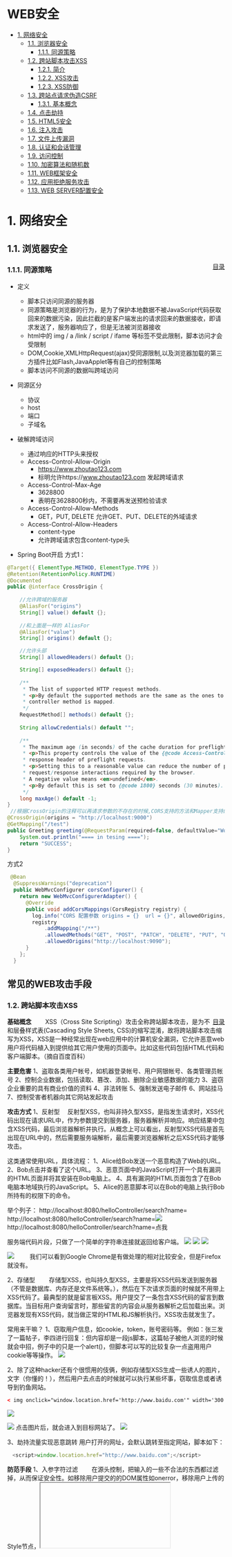 
<h1>WEB安全</h1>
<!-- TOC -->

- [1. 网络安全](#1-网络安全)
    - [1.1. 浏览器安全](#11-浏览器安全)
        - [1.1.1. 同源策略](#111-同源策略)
    - [1.2. 跨站脚本攻击XSS](#12-跨站脚本攻击xss)
        - [1.2.1. 简介](#121-简介)
        - [1.2.2. XSS攻击](#122-xss攻击)
        - [1.2.3. XSS防御](#123-xss防御)
    - [1.3. 跨站点请求伪造CSRF](#13-跨站点请求伪造csrf)
        - [1.3.1. 基本概念](#131-基本概念)
    - [1.4. 点击劫持](#14-点击劫持)
    - [1.5. HTML5安全](#15-html5安全)
    - [1.6. 注入攻击](#16-注入攻击)
    - [1.7. 文件上传漏洞](#17-文件上传漏洞)
    - [1.8. 认证和会话管理](#18-认证和会话管理)
    - [1.9. 访问控制](#19-访问控制)
    - [1.10. 加密算法和随机数](#110-加密算法和随机数)
    - [1.11. WEB框架安全](#111-web框架安全)
    - [1.12. 应用拒绝服务攻击](#112-应用拒绝服务攻击)
    - [1.13. WEB SERVER配置安全](#113-web-server配置安全)

<!-- /TOC -->
<span id="menu"></span>

# 1. 网络安全
## 1.1. 浏览器安全
<a href="#menu" style="float:right">目录</a>

### 1.1.1. 同源策略

* 定义
    * 脚本只访问同源的服务器 
    * 同源策略是浏览器的行为，是为了保护本地数据不被JavaScript代码获取回来的数据污染，因此拦截的是客户端发出的请求回来的数据接收，即请求发送了，服务器响应了，但是无法被浏览器接收
    * html中的 img / a /link / script /  ifame 等标签不受此限制，脚本访问才会受限制
    * DOM,Cookie,XMLHttpRequest(ajax)受同源限制,以及浏览器加载的第三方插件比如Flash,JavaApplet等有自己的控制策略
    * 脚本访问不同源的数据叫跨域访问
    
* 同源区分
    * 协议
    * host
    * 端口
    * 子域名
* 破解跨域访问
    * 通过响应的HTTP头来授权
    * Access-Control-Allow-Origin   
        * https://www.zhoutao123.com	
        * 标明允许https://www.zhoutao123.com	发起跨域请求
    * Access-Control-Max-Age	
        * 3628800	
        * 表明在3628800秒内，不需要再发送预检验请求
    * Access-Control-Allow-Methods	
        * GET，PUT, DELETE	允许GET、PUT、DELETE的外域请求
    * Access-Control-Allow-Headers
        * content-type	
        * 允许跨域请求包含content-type头
* Spring Boot开启
方式1：
```java
@Target({ ElementType.METHOD, ElementType.TYPE })
@Retention(RetentionPolicy.RUNTIME)
@Documented
public @interface CrossOrigin {
    
    //允许跨域的服务器
    @AliasFor("origins")
    String[] value() default {};
    
    //和上面是一样的 AliasFor
    @AliasFor("value")
    String[] origins() default {};

    //允许头部
    String[] allowedHeaders() default {};

    String[] exposedHeaders() default {};
    
    /**
     * The list of supported HTTP request methods.
     * <p>By default the supported methods are the same as the ones to which a
     * controller method is mapped.
     */
    RequestMethod[] methods() default {};
    
    String allowCredentials() default "";
    
    /**
     * The maximum age (in seconds) of the cache duration for preflight responses.
     * <p>This property controls the value of the {@code Access-Control-Max-Age}
     * response header of preflight requests.
     * <p>Setting this to a reasonable value can reduce the number of preflight
     * request/response interactions required by the browser.
     * A negative value means <em>undefined</em>.
     * <p>By default this is set to {@code 1800} seconds (30 minutes).
     */
    long maxAge() default -1;
}
 //根据CrossOrigin的注释可以再请求参数的不存在的时候,CORS支持的方法和Mapper支持的方法一致
@CrossOrigin(origins = "http://localhost:9000")
@GetMapping("/test")
public Greeting greeting(@RequestParam(required=false, defaultValue="World") String name) {
    System.out.println("==== in tesing ====");
    return "SUCCESS";
}
```  
方式2
```java
 @Bean
  @SuppressWarnings("deprecation")
  public WebMvcConfigurer corsConfigurer() {
    return new WebMvcConfigurerAdapter() {
      @Override
      public void addCorsMappings(CorsRegistry registry) {
        log.info("CORS 配置参数 origins = {}  url = {}", allowedOrigins, allowedUrl);
        registry
            .addMapping("/**")
            .allowedMethods("GET", "POST", "PATCH", "DELETE", "PUT", "OPTIONS")
            .allowedOrigins("http://localhost:9090");
      }
    };
  }
```

## 常见的WEB攻击手段

### 1.2. 跨站脚本攻击XSS
<a href="#menu" style="float:right">目录</a>

**基础概念**
　　XSS（Cross Site Scripting）攻击全称跨站脚本攻击，是为不和层叠样式表(Cascading Style Sheets, CSS)的缩写混淆，故将跨站脚本攻击缩写为XSS，XSS是一种经常出现在web应用中的计算机安全漏洞，它允许恶意web用户将代码植入到提供给其它用户使用的页面中。比如这些代码包括HTML代码和客户端脚本。（摘自百度百科）

**主要危害**
1、盗取各类用户帐号，如机器登录帐号、用户网银帐号、各类管理员帐号
2、控制企业数据，包括读取、篡改、添加、删除企业敏感数据的能力
3、盗窃企业重要的具有商业价值的资料
4、非法转账
5、强制发送电子邮件
6、网站挂马
7、控制受害者机器向其它网站发起攻击

**攻击方式**
1、反射型
　反射型XSS，也叫非持久型XSS，是指发生请求时，XSS代码出现在请求URL中，作为参数提交到服务器，服务器解析并响应。响应结果中包含XSS代码，最后浏览器解析并执行。从概念上可以看出，反射型XSS代码是首先出现在URL中的，然后需要服务端解析，最后需要浏览器解析之后XSS代码才能够攻击。

这类通常使用URL，具体流程：
1、Alice给Bob发送一个恶意构造了Web的URL。
2、Bob点击并查看了这个URL。
3、恶意页面中的JavaScript打开一个具有漏洞的HTML页面并将其安装在Bob电脑上。
4、具有漏洞的HTML页面包含了在Bob电脑本地域执行的JavaScript。
5、Alice的恶意脚本可以在Bob的电脑上执行Bob所持有的权限下的命令。

举个列子：
http://localhost:8080/helloController/search?name=<script>alert("hey!")</script>
http://localhost:8080/helloController/search?name=<img src='w.123' onerror='alert("hey!")'>
http://localhost:8080/helloController/search?name=<a onclick='alert("hey!")'>点我</a>

服务端代码片段，只做了一个简单的字符串连接就返回给客户端。
![](https://images2018.cnblogs.com/blog/976001/201808/976001-20180811173613221-1624378045.png)
![](https://images2018.cnblogs.com/blog/976001/201808/976001-20180811171704722-737520172.png)
![](https://images2018.cnblogs.com/blog/976001/201808/976001-20180811171720157-1963269620.png)

![](https://images2018.cnblogs.com/blog/976001/201808/976001-20180811171929834-200684964.png)
　　
我们可以看到Google Chrome是有做处理的相对比较安全，但是Firefox就没有。

2、存储型
　　存储型XSS，也叫持久型XSS，主要是将XSS代码发送到服务器（不管是数据库、内存还是文件系统等。），然后在下次请求页面的时候就不用带上XSS代码了。最典型的就是留言板XSS。用户提交了一条包含XSS代码的留言到数据库。当目标用户查询留言时，那些留言的内容会从服务器解析之后加载出来。浏览器发现有XSS代码，就当做正常的HTML和JS解析执行。XSS攻击就发生了。

常用来干嘛？
1、窃取用户信息，如cookie，token，账号密码等。
例如：张三发了一篇帖子，李四进行回复：但内容却是一段js脚本，这篇帖子被他人浏览的时候就会中招，例子中的只是一个alert()，但脚本可以写的比较复杂一点盗用用户cookie等等操作。
![](https://images2018.cnblogs.com/blog/976001/201808/976001-20180811161936913-1572944108.png)

2、除了这种hacker还有个很惯用的伎俩，例如存储型XSS生成一些诱人的图片，文字（你懂的！），然后用户去点击的时候就可以执行某些坏事，窃取信息或者诱导到钓鱼网站。

```html
< img onclick="window.location.href='http://www.baidu.com'" width='300' src='img/webwxgetmsgimg.jpg'/>
```
![](https://images2018.cnblogs.com/blog/976001/201808/976001-20180811163711085-2044434057.png)

![](https://images2018.cnblogs.com/blog/976001/201808/976001-20180811163733106-1179998230.png)
点击图片后，就会进入到目标网站了。
![](https://images2018.cnblogs.com/blog/976001/201808/976001-20180811163742523-848373955.png)
![]()

3、劫持流量实现恶意跳转
用户打开的网址，会默认跳转至指定网站，脚本如下：
```js
　<script>window.location.href="http://www.baidu.com";</script>
```

**防范手段**
1、入参字符过滤
　　在源头控制，把输入的一些不合法的东西都过滤掉，从而保证安全性。如移除用户提交的的DOM属性如onerror，移除用户上传的Style节点，<iframe>, <script>，<a>节点等
2、出参进行编码
　　如果源头没控制好，就得后期补救了：像一些常见的符号，如<>在输出的时候要对其进行转换编码，这样做浏览器是不会对该标签进行解释执行的，同时也不影响显示效果。例如：对<>做编码如："<"用:"&lt;",">"用:"&gt;"来代替。
3、入参长度限制
　　通过以上的案例我们不难发现xss攻击要能达成往往需要较长的字符串，因此对于一些可以预期的输入可以通过限制长度强制截断来进行防御。
4、设置cookie httponly为true

### 1.3. 跨站点请求伪造CSRF

<a href="#menu" style="float:right">目录</a>

**CSRF概念**
CSRF跨站点请求伪造(Cross—Site Request Forgery)，跟XSS攻击一样，存在巨大的危害性，你可以这样来理解：攻击者盗用了你的身份，以你的名义发送恶意请求，对服务器来说这个请求是完全合法的，但是却完成了攻击者所期望的一个操作，比如以你的名义发送邮件、发消息，盗取你的账号，添加系统管理员，甚至于购买商品、虚拟货币转账等。 如下：其中Web A为存在CSRF漏洞的网站，Web B为攻击者构建的恶意网站，User C为Web A网站的合法用户。

**CSRF攻击介绍及防御**

* CSRF攻击攻击原理及过程如下：
    * 用户C打开浏览器，访问受信任网站A，输入用户名和密码请求登录网站A；
    * 在用户信息通过验证后，网站A产生Cookie信息并返回给浏览器，此时用户登录网站A成功，可以正常发送请求到网站A；
    * 用户未退出网站A之前，在同一浏览器中，打开一个TAB页访问网站B；
    * 网站B接收到用户请求后，返回一些攻击性代码，并发出一个请求要求访问第三方站点A；
    * 浏览器在接收到这些攻击性代码后，根据网站B的请求，在用户不知情的情况下携带Cookie信息，向网站A发出请求。网站A并不知道该请求其实是由B发起的，所以会根据用户C的Cookie信息以C的权限处理该请求，导致来自网站B的恶意代码被执行。 

**CSRF攻击实例**


受害者 Bob 在银行有一笔存款，通过对银行的网站发送请求 http://bank.example/withdraw?account=bob&amount=1000000&for=bob2 可以使 Bob 把 1000000 的存款转到 bob2 的账号下。通常情况下，该请求发送到网站后，服务器会先验证该请求是否来自一个合法的 session，并且该 session 的用户 Bob 已经成功登陆。

黑客 Mallory 自己在该银行也有账户，他知道上文中的 URL 可以把钱进行转帐操作。Mallory 可以自己发送一个请求给银行：http://bank.example/withdraw?account=bob&amount=1000000&for=Mallory。但是这个请求来自 Mallory 而非 Bob，他不能通过安全认证，因此该请求不会起作用。

这时，Mallory 想到使用 CSRF 的攻击方式，他先自己做一个网站，在网站中放入如下代码： src=”http://bank.example/withdraw?account=bob&amount=1000000&for=Mallory ”，并且通过广告等诱使 Bob 来访问他的网站。当 Bob 访问该网站时，上述 url 就会从 Bob 的浏览器发向银行，而这个请求会附带 Bob 浏览器中的 cookie 一起发向银行服务器。大多数情况下，该请求会失败，因为他要求 Bob 的认证信息。但是，如果 Bob 当时恰巧刚访问他的银行后不久，他的浏览器与银行网站之间的 session 尚未过期，浏览器的 cookie 之中含有 Bob 的认证信息。这时，悲剧发生了，这个 url 请求就会得到响应，钱将从 Bob 的账号转移到 Mallory 的账号，而 Bob 当时毫不知情。等以后 Bob 发现账户钱少了，即使他去银行查询日志，他也只能发现确实有一个来自于他本人的合法请求转移了资金，没有任何被攻击的痕迹。而 Mallory 则可以拿到钱后逍遥法外。 

**CSRF漏洞检测：**
检测CSRF漏洞是一项比较繁琐的工作，最简单的方法就是抓取一个正常请求的数据包，去掉Referer字段后再重新提交，如果该提交还有效，那么基本上可以确定存在CSRF漏洞。

随着对CSRF漏洞研究的不断深入，不断涌现出一些专门针对CSRF漏洞进行检测的工具，如CSRFTester，CSRF Request Builder等。

以CSRFTester工具为例，CSRF漏洞检测工具的测试原理如下：使用CSRFTester进行测试时，首先需要抓取我们在浏览器中访问过的所有链接以及所有的表单等信息，然后通过在CSRFTester中修改相应的表单等信息，重新提交，这相当于一次伪造客户端请求。如果修改后的测试请求成功被网站服务器接受，则说明存在CSRF漏洞，当然此款工具也可以被用来进行CSRF攻击。


**防御CSRF攻击：**
目前防御 CSRF 攻击主要有三种策略：验证 HTTP Referer 字段；在请求地址中添加 token 并验证；在 HTTP 头中自定义属性并验证。

* 验证 HTTP Referer 字段
    * 根据 HTTP 协议，在 HTTP 头中有一个字段叫 Referer，它记录了该 HTTP 请求的来源地址。在通常情况下，访问一个安全受限页面的请求来自于同一个网站，比如需要访问 http://bank.example/withdraw?account=bob&amount=1000000&for=Mallory，用户必须先登陆 bank.example，然后通过点击页面上的按钮来触发转账事件。这时，该转帐请求的 Referer 值就会是转账按钮所在的页面的 URL，通常是以 bank.example 域名开头的地址。而如果黑客要对银行网站实施 CSRF 攻击，他只能在他自己的网站构造请求，当用户通过黑客的网站发送请求到银行时，该请求的 Referer 是指向黑客自己的网站。因此，要防御 CSRF 攻击，银行网站只需要对于每一个转账请求验证其 Referer 值，如果是以 bank.example 开头的域名，则说明该请求是来自银行网站自己的请求，是合法的。如果 Referer 是其他网站的话，则有可能是黑客的 CSRF 攻击，拒绝该请求。
    * 这种方法的显而易见的好处就是简单易行，网站的普通开发人员不需要操心 CSRF 的漏洞，只需要在最后给所有安全敏感的请求统一增加一个拦截器来检查 Referer 的值就可以。特别是对于当前现有的系统，不需要改变当前系统的任何已有代码和逻辑，没有风险，非常便捷。
    * 然而，这种方法并非万无一失。Referer 的值是由浏览器提供的，虽然 HTTP 协议上有明确的要求，但是每个浏览器对于 Referer 的具体实现可能有差别，并不能保证浏览器自身没有安全漏洞。使用验证 Referer 值的方法，就是把安全性都依赖于第三方（即浏览器）来保障，从理论上来讲，这样并不安全。事实上，对于某些浏览器，比如 IE6 或 FF2，目前已经有一些方法可以篡改 Referer 值。如果 bank.example 网站支持 IE6 浏览器，黑客完全可以把用户浏览器的 Referer 值设为以 bank.example 域名开头的地址，这样就可以通过验证，从而进行 CSRF 攻击。
    * 即便是使用最新的浏览器，黑客无法篡改 Referer 值，这种方法仍然有问题。因为 Referer 值会记录下用户的访问来源，有些用户认为这样会侵犯到他们自己的隐私权，特别是有些组织担心 Referer 值会把组织内网中的某些信息泄露到外网中。因此，用户自己可以设置浏览器使其在发送请求时不再提供 Referer。当他们正常访问银行网站时，网站会因为请求没有 Referer 值而认为是 CSRF 攻击，拒绝合法用户的访问。

 * 在请求地址中添加 token 并验证
    * CSRF 攻击之所以能够成功，是因为黑客可以完全伪造用户的请求，该请求中所有的用户验证信息都是存在于 cookie 中，因此黑客可以在不知道这些验证信息的情况下直接利用用户自己的 cookie 来通过安全验证。要抵御 CSRF，关键在于在请求中放入黑客所不能伪造的信息，并且该信息不存在于 cookie 之中。可以在 HTTP 请求中以参数的形式加入一个随机产生的 token，并在服务器端建立一个拦截器来验证这个 token，如果请求中没有 token 或者 token 内容不正确，则认为可能是 CSRF 攻击而拒绝该请求。
    * 这种方法要比检查 Referer 要安全一些，token 可以在用户登陆后产生并放于 session 之中，然后在每次请求时把 token 从 session 中拿出，与请求中的 token 进行比对，但这种方法的难点在于如何把 token 以参数的形式加入请求。对于 GET 请求，token 将附在请求地址之后，这样 URL 就变成 http://url?csrftoken=tokenvalue。 而对于 POST 请求来说，要在 form 的最后加上 <input type=”hidden” name=”csrftoken” value=”tokenvalue”/>，这样就把 token 以参数的形式加入请求了。但是，在一个网站中，可以接受请求的地方非常多，要对于每一个请求都加上 token 是很麻烦的，并且很容易漏掉，通常使用的方法就是在每次页面加载时，使用 javascript 遍历整个 dom 树，对于 dom 中所有的 a 和 form 标签后加入 token。这样可以解决大部分的请求，但是对于在页面加载之后动态生成的 html 代码，这种方法就没有作用，还需要程序员在编码时手动添加 token。
    * 该方法还有一个缺点是难以保证 token 本身的安全。特别是在一些论坛之类支持用户自己发表内容的网站，黑客可以在上面发布自己个人网站的地址。由于系统也会在这个地址后面加上 token，黑客可以在自己的网站上得到这个 token，并马上就可以发动 CSRF 攻击。为了避免这一点，系统可以在添加 token 的时候增加一个判断，如果这个链接是链到自己本站的，就在后面添加 token，如果是通向外网则不加。不过，即使这个 csrftoken 不以参数的形式附加在请求之中，黑客的网站也同样可以通过 Referer 来得到这个 token 值以发动 CSRF 攻击。这也是一些用户喜欢手动关闭浏览器 Referer 功能的原因。

* 在 HTTP 头中自定义属性并验证
    * 这种方法也是使用 token 并进行验证，和上一种方法不同的是，这里并不是把 token 以参数的形式置于 HTTP 请求之中，而是把它放到 HTTP 头中自定义的属性里。通过 XMLHttpRequest 这个类，可以一次性给所有该类请求加上 csrftoken 这个 HTTP 头属性，并把 token 值放入其中。这样解决了上种方法在请求中加入 token 的不便，同时，通过 XMLHttpRequest 请求的地址不会被记录到浏览器的地址栏，也不用担心 token 会透过 Referer 泄露到其他网站中去。
    * 然而这种方法的局限性非常大。XMLHttpRequest 请求通常用于 Ajax 方法中对于页面局部的异步刷新，并非所有的请求都适合用这个类来发起，而且通过该类请求得到的页面不能被浏览器所记录下，从而进行前进，后退，刷新，收藏等操作，给用户带来不便。另外，对于没有进行 CSRF 防护的遗留系统来说，要采用这种方法来进行防护，要把所有请求都改为 XMLHttpRequest 请求，这样几乎是要重写整个网站，这代价无疑是不能接受的。
 

### SQL注入攻击

**什么是SQL注入攻击?**

SQL注入(SQL injection，SQLi)攻击是指：攻击者通过执行恶意SQL语句，来控制某个Web应用的数据库服务器，进而未经授权地访问、修改或删除各种数据。

在互联网发展的早期，构建网站曾是一个非常简单的过程：既没有JavaScript，又没有CSS，且少有图像。但是，随着各类网站的普及，人们对于先进技术和动态网站的需求也在不断增长。这就导致了JSP和PHP等服务器端脚本语言的不断发展。

同时，各类网站也开始在数据库中存储丰富的用户输入内容。如今，MySQL已经成为了访问和操作数据库的最流行、且标准化的应用。不过，黑客当然也找到了利用SQL技术漏洞的新方法，SQL注入攻击就是最常用的数据库入侵方式之一。黑客使用定制化的SQL语句来入侵数据库，以欺骗系统执行各种异常的、且不应该的操作。

**SQL注入攻击有何危害?**

在易受攻击的网站上，攻击者可以利用SQL注入实现许多操作与目的。可以说，只要客观条件满足，攻击者就能够执行如下各项操作：
* 绕过Web应用的授权机制，以提取敏感信息。
* 基于数据库中不同数据，轻松地控制应用程序的各种行为。
* 伴随着用户访问应用的过程，注入更多需要执行的恶意代码。
* 添加、修改和删除数据，破坏数据库，以及迫使应用的服务不可用。
* 在某个网站上，通过枚举以获取已注册用户的详细身份信息，并将其用于攻击其他站点。

虽然上述一切都取决于攻击者的技巧与能力，但不可否认的是，有时候SQL注入在整个攻击过程中，对他们能够成功并完全地接管数据库和Web应用起到了关键性的作用。下面我们来深入了解此类攻击是如何实现的。



**SQL注入攻击如何运作的?**

开发人员通过定义某种SQL查询，在对应的应用程序运行过程中，让数据库执行一系列操作。此类查询通常带有一到两个参数，以便根据用户所提供的合适参数值，返回预期的查询记录。

不过，SQL注入攻击会在如下两个阶段发生：
* 研究 - 攻击者提供一些随机的异常参数值，以观察应用程序将如何做出响应，进而决定进行何种攻击尝试。
* 攻击 - 在此，攻击者会提供精心设计的参数值。应用程序将解析整条SQL命令，而不仅仅是数据。然后，数据库会按照攻击者所修改意图，来执行该SQL命令。
让我们来观察一下如下示例。在登录表单的过程中，网站用户可以更改下面语句中的$user和$password参数值：

```SQL
$statement = "SELECT * FROM users WHERE username ='$user' AND password '$password'";  
```
在服务器端，这一特定的SQL语句会被传递给相应的函数，而那个函数又将该字符串发送给已连接的数据库。接着，该数据库对其进行解析、执行并返回相应的结果。

```SQL
#Define POST variables 
uname = request.POST['username'] 
passwd = request.POST['password'] 
#SQL query vulnerable to SQLi 
sql = "SELECT id FROM users WHERE username='" + uname + "' AND password='" + passwd + "'" 
#Execute the SQL statement  
database.execute(sql) 
```

那么，如果用户的输入没有得到应用程序的适当“消毒”，攻击者则可以轻松地植入精心设计的参数值。例如下面这条输入语句：

```SQL
$statement = "SELECT * FROM users WHERE username ='Dean' OR '1'='1'-- ' AND password = 'WinchesterS'";  
```
深入分析上述语句，我们可以注意到它包含的两个特殊部分：

OR'1'='1' - 是一个永远为真的条件，因此它会被应用程序无条件地接受为有效的输入。
--(双连字符) - 是告诉SQL解析器：该行的其余部分为注释，不必执行。
因此，一旦该查询被执行之后，SQL注入就能够有效地跳过密码验证，进而导致身份验证环节的缺失。而且，凭借着此类查询的记录，攻击者能够很容易地使用获取到的第一手数据库帐户，即管理员用户的信息，进而成功地登录到对应的应用程序之中。

值得注意的是，上面只是通过SQL的查询，以非正式的方式获取必要的信息。而实际上，SQL注入攻击还有许多种类型。

**SQL注入攻击有哪些不同类型?**

正所谓“条条道路通罗马”。下面我们来看看攻击者可以使用哪些类型的SQL注入漏洞，从服务器上提取数据。一般而言，SQL注入可分为如下种类：

1. 带内(In-Band)SQL注入

此类是最常见的SQL注入攻击。它通常发生在攻击者能够使用相同的通信信道，来发起攻击和收集各种结果。因此，最为常见的带内SQL注入类型分别是：

基于错误的(Error-based)SQL注入 - 这种技术是根据数据库服务器所抛出的错误异常消息，来获取有关数据库结构方面的信息。有时候，这种简单的攻击方式足以让攻击者通过枚举的手段获悉整个数据库。
基于联合的(Union-based)SQL注入 – 这种技术是利用UNION SQL操作符将两到多个SELECT语句的结果合并为一个，然后作为HTTP响应的一部分予以返回。
在上述两种注入类型中，各种数据实际上并未通过Web应用程序进行传输。因此，攻击者也就无法直观地看到攻击的结果。下面，攻击者可以通过发送有效的负载，并观察Web应用的响应，以及数据库服务器的结果行为，来对数据库结构进行重建。因此，我们称如下两种SQL注入为推理类型：

基于布尔的(Boolean-based)SQL注入 – 这种技术根据查询的返回结果是TRUE还是FALSE，来产生不同的结果。也就是说，根据结果的真伪​​，以决定HTTP响应中的内容是要被更改，还是保持不变。
基于时间的(Time-based)SQL注入 - 这种技术是在向数据库发送SQL查询的过程中，强制在数据库响应之前等待指定的时长(以秒为单位)。也就是说，某个网站的响应耗时，将能够向攻击者表明其查询结果是TRUE还是FALSE。
2. 带外(Out-of-Band)SQL注入

此类SQL注入攻击的特点是：不但最不常见，而且通常也是最难以被执行。它们通常涉及到，将各种数据直接从数据库服务器发送到由攻击者所控制的计算机上。从某种程度上说，带外技术为攻击者提供了SQL带内或盲注式攻击的替代方法，其主要针对的是服务器响应并不十分稳定的情况。

可见，服务端脚本(server-scripting)语言并不能够确定SQL查询字符串是否存在着格式错误。他们所能做的只是将某个字符串发送到数据库服务器上，并等待解析的完成与响应。不过话说回来，我们总能找到各种办法来对用户的输入进行“消毒”，并确保SQL注入攻击无法得逞。

**如何防御SQL注入攻击?**

现如今，我们有许多种简单的方法，以避免网站陷入SQL注入攻击，并抑制它们可能造成的危害。下面，我们仅列举其中的一小部分：

* 通过使用静态和动态测试，定期检查并发现应用程序中的SQL注入漏洞。
* 通过使用参数化查询和对象关系映射(Object Relational Mappers，ORM)，来避免和修复注入漏洞。此类查询通过指定参数的占位符，以便数据库始终将它们视为数据，而非SQL命令的一部分。
* 使用转义字符，来修复SQL注入漏洞，以便忽略掉一些特殊字符。
* 通过对数据库强制执行最小权限原则，来减缓SQL注入漏洞的影响。籍此，应用程序的每一个软件组件都只能访问、并仅影响它所需要的资源。
* 对访问数据库的Web应用程序采用Web应用防火墙(Web Application Firewall，WAF)。这有助于识别出针对SQL注入的各种尝试，进而防止此类尝试作用到应用程序上。


### 1.7. 文件上传漏洞
<a href="#menu" style="float:right">目录</a>

**基本概念**
恶意攻击者利用一些网站站点没有对上传的文件进行完善的校验漏洞，上传一些可执行文件或者脚本，并且通过脚本获取服务器上相应的权利。或者通过诱导其他用户下载并运行上传的恶意文件，最终达到攻击的目的。

由于上传的文件后缀名是可以进行更改的，对于上传的文件，不能通过文件后缀名进行判断。可以通过文件模数进行判断。

```
JPEG (jpg)，文件头：FFD8FF 
PNG (png)，文件头：89504E47 
GIF (gif)，文件头：47494638 
TIFF (tif)，文件头：49492A00 
Windows Bitmap (bmp)，文件头：424D 
CAD (dwg)，文件头：41433130 
Adobe Photoshop (psd)，文件头：38425053 
Rich Text Format (rtf)，文件头：7B5C727466 
XML (xml)，文件头：3C3F786D6C 
HTML (html)，文件头：68746D6C3E 
Email [thorough only] (eml)，文件头：44656C69766572792D646174653A 
Outlook Express (dbx)，文件头：CFAD12FEC5FD746F 
Outlook (pst)，文件头：2142444E 
MS Word/Excel (xls.or.doc)，文件头：D0CF11E0 
MS Access (mdb)，文件头：5374616E64617264204A 
WordPerfect (wpd)，文件头：FF575043 
Postscript (eps.or.ps)，文件头：252150532D41646F6265 
Adobe Acrobat (pdf)，文件头：255044462D312E 
Quicken (qdf)，文件头：AC9EBD8F 
Windows Password (pwl)，文件头：E3828596 
ZIP Archive (zip)，文件头：504B0304 
RAR Archive (rar)，文件头：52617221 
Wave (wav)，文件头：57415645 
AVI (avi)，文件头：41564920 
Real Audio (ram)，文件头：2E7261FD 
Real Media (rm)，文件头：2E524D46 
MPEG (mpg)，文件头：000001BA 
MPEG (mpg)，文件头：000001B3 
Quicktime (mov)，文件头：6D6F6F76 
Windows Media (asf)，文件头：3026B2758E66CF11 
MIDI (mid)，文件头：4D546864 
```

### DOS攻击
<a href="#menu" style="float:right">目录</a>

**定义**
分布式拒绝服务攻击(英文意思是Distributed Denial of Service，简称DDoS)是指处于不同位置的多个攻击者同时向一个或数个目标发动攻击，或者一个攻击者控制了位于不同位置的多台机器并利用这些机器对受害者同时实施攻击。由于攻击的发出点是分布在不同地方的，这类攻击称为分布式拒绝服务攻击，其中的攻击者可以有多个。

**攻击原理**
分布式拒绝服务攻击原理分布式拒绝服务攻击DDoS是一种基于DoS的特殊形式的拒绝服务攻击，是一种分布的、协同的大规模攻击方式。单一的DoS攻击一般是采用一对一方式的，它利用网络协议和操作系统的一些缺陷，采用欺骗和伪装的策略来进行网络攻击，使网站服务器充斥大量要求回复的信息，消耗网络带宽或系统资源，导致网络或系统不胜负荷以至于瘫痪而停止提供正常的网络服务。与DoS攻击由单台主机发起攻击相比较，分布式拒绝服务攻击DDoS是借助数百、甚至数千台被入侵后安装了攻击进程的主机同时发起的集团行为
一个完整的DDoS攻击体系由攻击者、主控端、代理端和攻击目标四部分组成。主控端和代理端分别用于控制和实际发起攻击，其中主控端只发布命令而不参与实际的攻击，代理端发出DDoS的实际攻击包。对于主控端和代理端的计算机，攻击者有控制权或者部分控制权．它在攻击过程中会利用各种手段隐藏自己不被别人发现。真正的攻击者一旦将攻击的命令传送到主控端，攻击者就可以关闭或离开网络．而由主控端将命令发布到各个代理主机上。这样攻击者可以逃避追踪。每一个攻击代理主机都会向目标主机发送大量的服务请求数据包，这些数据包经过伪装，无法识别它的来源，而且这些数据包所请求的服务往往要消耗大量的系统资源，造成目标主机无法为用户提供正常服务。甚至导致系统崩溃。

**分类**
* 基于自动化程度分类
    * 手工的DDoS攻击。
        * 早期的DDoS攻击全是采用手动配置的，即发动DDoS攻击时，扫描远端有漏洞的计算机，侵入它们并且安装代码全是手动完成的。
    * 半自动化的DDoS攻击。
        * 在半自动化的攻击中，DDoS攻击属于主控端一代理端的攻击模型，攻击者用自动化的Scripts来扫描，主控端的机器对主控端和代理端之间进行协商攻击的类型、受害者的地址、何时发起攻击等信息由进行详细记录。
    * 自动化的DDoS攻击。
        * 在这类攻击中。攻击者和代理端机器之间的通信是绝对不允许的。这类攻击的攻击阶段绝大部分被限制用一个单一的命令来实现，攻击的所有特征，例如攻击的类型，持续的时间和受害者的地址在攻击代码中都预先用程序实现。
* 基于系统及协议的弱点分类
    * 洪水攻击。
        在洪水攻击中。傀儡机向受害者系统发送大量的数据流为了充塞受害者系统的带宽，影响小的则降低受害者提供的服务，影响大的则使整个网络带宽持续饱和，以至于网络服务瘫痪。典型的洪水攻击有UDP洪水攻击和ICMP洪水攻击。 
    * 扩大攻击。
        * 扩大攻击分为两种，一种是利用广播lP地址的特性，一种是利用反射体来发动攻击。前一种攻击者是利用了广播IP地址的特性来扩大和映射攻击，导致路由器将数据包发送到整个网络的广播地址列表中的所有的广播IP地址。这些恶意的流量将减少受害者系统可提供的带宽。典型的扩大攻击有Smurf和Fraggle攻击。 
    * 利用协议的攻击。
        * 该类攻击则是利用某些协议的特性或者利用了安装在受害者机器上的协议中存在的漏洞来耗尽它的大量资源。典型的利用协议攻击的例子是TCP SYN攻击。 
    * 畸形数据包攻击。
        * 攻击者通过向受害者发送不正确的IP地址的数据包，导致受害系统崩溃。畸形数据包攻击可分为两种类型：IP地址攻击和IP数据包属性攻击。 
* 基于攻击速率分类
    * DDoS攻击从基于速率上进行分类，可以分为持续速率和可变速率的攻击。持续速率的攻击是指只要开始发起攻击，就用全力不停顿也不消减力量。像这种攻击的影响是非常快的。可变速率的攻击，从名字就可以看出，用不同的攻击速率，基于这种速率改变的机制，可以把这种攻击分为增加速率和波动的速率。 
* 基于影响力进行分类
    * DDoS攻击从基于影响力方面可以分为网络服务彻底崩溃和降低网络服务的攻击。服务彻底崩溃的攻击将导致受害者的服务器完全拒绝对客户端提供服务。降低网络服务的攻击，消耗受害者系统的一部分资源，这将延迟攻击被发现的时间，同时对受害者造成一定的破坏。 
* 基于入侵目标分类
    * DDoS攻击从基于入侵目标，可以将DDoS攻击分为带宽攻击和连通性攻击，带宽攻击通过使用大量的数据包来淹没整个网络，使得有效的网络资源被浪费，合法朋户的请求得不到响应，大大降低了效率。而连通性攻击是通过发送大量的请求来使的计算机瘫痪，所有有效的操作系统资源被耗尽，导致计算机不能够再处理合法的用户请求。 
* 基于攻击路线分类
    * 直接攻击：攻击者和主控端通信，主控端接到攻击者的命令后，再控制代理端向受害者发动攻击数据流。代理端向受害者系统发送大量的伪IP地址的网络数据流，这样攻击者很难被追查到。  
    * 反复式攻击通过利用反射体，发动更强大的攻击流。反射体是任何一台主机只要发送一个数据包就能收到一个数据包，反复式攻击就是攻击者利用中间的网络节点发动攻击。 
* 基于攻击特征分类
    * 从攻击特征的角度，可以将DDoS攻击分为攻击行为特征可提取和攻击行为特征不可提取两类。攻击行为特征可提取的DDoS攻击又可以细分为可过滤型和不可过滤型。可过滤型的DDoS攻击主要指那些使用畸形的非法数据包。不可过滤型DDoS攻击通过使用精心设计的数据包，模仿合法用户的正常请求所用的数据包，一旦这类数据包被过滤将会影响合法用户的正常使用。

**攻击现象**
DDoS的表现形式主要有两种，一种为流量攻击，主要是针对网络带宽的攻击，即大量攻击包导致网络带宽被阻塞，合法网络包被虚假的攻击包淹没而无法到达主机；另一种为资源耗尽攻击，主要是针对服务器主机的攻击，即通过大量攻击包导致主机的内存被耗尽或CPU被内核及应用程序占完而造成无法提供网络服务。当被DDoS攻击时，主要表现为： 
(1)被攻击主机上有大量等待的TCP连接。 
(2)网络中充斥着大量的无用的数据包，源地址为假。  
(3)制造高流量无用数据，造成网络拥塞，使受害主机无法正常和外界通讯。 
(4)利用受害主机提供的服务或传输协议上的缺陷，反复高速地发出特定的服务请求，使受害主机无法及时处理所有正常请求。 
(5)严重时会造成系统死机。

**攻击流程**
攻击者进行一次DDoS攻击大概需要经过了解攻击目标、攻占傀儡机、实际攻击三个主要步骤，下面依次说明每一步骤的具体过程： 
1、了解攻击目标就是对所要攻击的目标有一个全面和准确的了解，以便对将来的攻击做到心中有数。主要关心的内容包括被攻击目标的主机数目、地址情况。目标主机的配置、性能、目标的带宽等等。对于DDoS攻击者来说，攻击互联网上的某个站点，有一个重点就是确定到底有多少台主机在支持这个站点，一个大的网站可能有很多台主机利用负载均衡技术提供服务。所有这些攻击目标的信息都关系到后面两个阶段的实施目标和策略，如果盲目的发动DDoS攻击就不能保证攻击目的的完成，还可能过早的暴露攻击者的身份，所以了解攻击目标是有经验的攻击者必经的步骤。 
2、攻占傀儡主机就是控制尽可能多的机器，然后安装相应的攻击程序。在主控机上安装控制攻击的程序，而攻击机则安装DDoS攻击的发包程序。攻击者最感兴趣，也最有可能成为别人的傀儡主机的机器包括那些链路状态好、性能好同时安全管理水平差的主机。攻击者一般会利用已有的或者未公布的一些系统或者应用软件的漏洞．取得一定的控制权，起码可以安装攻击实施所需要的程序，更厉害的可能还会取得最高控制权、留下后门等等。在早期的DDoS攻击过程中，攻占傀儡主机这一步主要是攻击者自己手动完成的，亲自扫描网络，发现安全性比较差的主机，将其攻占并且安装攻击程序。但是后来随着DDoS攻击和蠕虫的融合，攻占傀儡机变成了一个自动化的过程，攻击者只要将蠕虫放入网络中，蠕虫就会在不断扩散中不停地攻占主机，这样所能联合的攻击机将变得非常巨大，DDoS攻击的威力更大。 
3、DDoS攻击的最后一个阶段就是实际的攻击过程，攻击者通过主控机向攻击机发出攻击指令，或者按照原先设定好的攻击时间和目标，攻击机不停的向目标或者反射服务器发送大量的攻击包，来吞没被攻击者，达到拒绝服务的最终日的。和前两个过程相比，实际攻击过程倒是最简单的一个阶段，一些有经验的攻击者可能还会在攻击的同时通过各种手段检查攻击效果，甚至在攻击过程中动态调整攻击策略，尽可能清除在主控机和攻击机上留下的蛛丝马迹。 

**攻击方式**
1、SYN Flood攻击
SYN Flood攻击是当前网络上最为常见的DDoS攻击，它利用了TCP协议实现上的一个缺陷。通过向网络服务所在端口发送大量的伪造源地址的攻击报文，就可能造成目标服务器中的半开连接队列被占满，从而阻止其他合法用户进行访问。 
2、UDP Flood攻击
UDP Flood是日渐猖厥的流量型DDoS攻击，原理也很简单。常见的情况是利用大量UDP小包冲击DNS服务器或Radius认证服务器、流媒体视频服务器。由于UDP协议是一种无连接的服务，在UDP Flood攻击中，攻击者可发送大量伪造源IP地址的小UDP包。 
3、ICMP Flood攻击
ICMP Flood攻击属于流量型的攻击方式，是利用大的流量给服务器带来较大的负载，影响服务器的正常服务。由于目前很多防火墙直接过滤ICMP报文。因此ICMP Flood出现的频度较低。 [7] 
4、Connection Flood攻击
Connection Flood是典型的利用小流量冲击大带宽网络服务的攻击方式，这种攻击的原理是利用真实的IP地址向服务器发起大量的连接。并且建立连接之后很长时间不释放，占用服务器的资源，造成服务器上残余连接(WAIT状态)过多，效率降低，甚至资源耗尽，无法响应其他客户所发起的链接。  
5、HTTP Get攻击
这种攻击主要是针对存在ASP、JSP、PHP、CGI等脚本程序，特征是和服务器建立正常的TCP连接，并不断的向脚本程序提交查询、列表等大量耗费数据库资源的调用。这种攻击的特点是可以绕过普通的防火墙防护，可通过Proxy代理实施攻击，缺点是攻击静态页面的网站效果不佳，会暴露攻击者的lP地址。 
6、UDP DNS Query Flood攻击
UDP DNS Query Flood攻击采用的方法是向被攻击的服务器发送大量的域名解析请求，通常请求解析的域名是随机生成或者是网络世界上根本不存在的域名。域名解析的过程给服务器带来了很大的负载，每秒钟域名解析请求超过一定的数星就会造成DNS服务器解析域名超时。 

**应对策略**
* 防御措施
    * 不但是对DDoS，而且是对于所有网络的攻击，都应该是采取尽可能周密的防御措施，同时加强对系统的检测，建立迅速有效的应对策略。应该采取的防御措施有： 
        * (1)全面综合地设计网络的安全体系，注意所使用的安全产品和网络设备。 
        * (2)提高网络管理人员的素质，关注安全信息，遵从有关安全措施，及时地升级系统，加强系统抗击攻击的能力。
        * (3)在系统中加装防火墙系统，利用防火墙系统对所有出入的数据包进行过滤，检查边界安全规则，确保输出的包受到正确限制。 
        * (4)优化路由及网络结构。对路由器进行合理设置，降低攻击的可能性。 
        * (5)优化对外提供服务的主机，对所有在网上提供公开服务的主机都加以限制。 
        * (6)安装入侵检测工具(如NIPC、NGREP)，经常扫描检查系统，解决系统的漏洞，对系统文件和应用程序进行加密，并定期检查这些文件的变化。 
* 防御原则
    * 在响应方面，虽然还没有很好的对付攻击行为的方法，但仍然可以采取措施使攻击的影响降至最小。对于提供信息服务的主机系统，应对的根本原则是： 
    * 尽可能地保持服务、迅速恢复服务。由于分布式攻击入侵网络上的大量机器和网络设备，所以要对付这种攻击归根到底还是要解决网络的整体安全问题。真正解决安全问题一定要多个部门的配合，从边缘设备到骨干网络都要认真做好防范攻击的准备，一旦发现攻击就要及时地掐断最近攻击来源的那个路径，限制攻击力度的无限增强。网络用户、管理者以及ISP之间应经常交流，共同制订计划，提高整个网络的安全性。 



## 常见的安全算法
<a href="#menu" style="float:right">目录</a>

### 数字摘要
<a href="#menu" style="float:right">目录</a>

对数据(文件字节流/消息字节流)进行类似的HASH算法之后获取到的固定长度的值(摘要)，如果原数据被修改，校验时的摘要将无法进行匹配。
摘要一般是单向的，无法从摘要值获取原数据。

常用的摘要算法
* MD5
    * 128位，不可逆
    * JDK实现MessageDigest
    * MessageDigest md5 = MessageDigest.getInstance("MD5");
* SHA
    * 安全散列算法
    * 160位，比MD5慢，但是更安全
    * JDK实现MessageDigest
    * MessageDigest md5 = MessageDigest.getInstance("SHA-1");

由于计算出的摘要可能包含无法显示和网络传输的控制字符。因此需要对生成的摘要进行编码
* 16进制编码
```java
public static String bytesToHex(byte[] bytes) {  
    StringBuffer sb = new StringBuffer();  
    for(int i = 0; i < bytes.length; i++) {  
        String hex = Integer.toHexString(bytes[i] & 0xFF);  
        if(hex.length() < 2){  
            sb.append(0);  
        }  
        sb.append(hex);  
    }  
    return sb.toString();  
} 
public static byte[] hexToByteArray(String inHex){  
    int hexlen = inHex.length();  
    byte[] result;  
    if (hexlen % 2 == 1){  
        //奇数  
        hexlen++;  
        result = new byte[(hexlen/2)];  
        inHex="0"+inHex;  
    }else {  
        //偶数  
        result = new byte[(hexlen/2)];  
    }  
    int j=0;  
    for (int i = 0; i < hexlen; i+=2){  
        result[j]=hexToByte(inHex.substring(i,i+2));  
        j++;  
    }  
    return result;   
}  

```
* BASE64编码
JDK有提供相关的类。


### 对称加密算法
<a href="#menu" style="float:right">目录</a>
对称加密算法 是应用较早的加密算法，又称为 共享密钥加密算法。在 对称加密算法 中，使用的密钥只有一个，发送 和 接收 双方都使用这个密钥对数据进行 加密 和 解密。这就要求加密和解密方事先都必须知道加密的密钥。

* 数据加密过程：在对称加密算法中，数据发送方 将 明文 (原始数据) 和 加密密钥 一起经过特殊 加密处理，生成复杂的 加密密文 进行发送。
* 数据解密过程：数据接收方 收到密文后，若想读取原数据，则需要使用 加密使用的密钥 及相同算法的 逆算法 对加密的密文进行解密，才能使其恢复成 可读明文。

**常见的对称加密算法**
* DES
* 3DES
* AES




### 非对称加密算法
<a href="#menu" style="float:right">目录</a>

非对称加密算法，又称为公开密钥加密算法。它需要两个密钥，一个称为公开密钥 (public key)，即公钥，另一个称为私有密钥 (private key)，即私钥。因为加密和解密使用的是两个不同的密钥，所以这种算法称为非对称加密算法。
* 如果使用 公钥 对数据 进行加密，只有用对应的 私钥 才能 进行解密。
* 如果使用 私钥 对数据 进行加密，只有用对应的 公钥 才能 进行解密。

**常见的对称加密算法**
* RSA


### 数字签名
<a href="#menu" style="float:right">目录</a>

### 数字证书
<a href="#menu" style="float:right">目录</a>















  




                                


 

